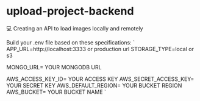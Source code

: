 # upload-project-backend
:computer: Creating an API to load images locally and remotely

Build your .env file based on these specifications: 
`
APP_URL=http://localhost:3333 or production url
STORAGE_TYPE=local or s3

MONGO_URL= YOUR MONGODB URL

AWS_ACCESS_KEY_ID= YOUR ACCESS KEY
AWS_SECRET_ACCESS_KEY= YOUR SECRET KEY
AWS_DEFAULT_REGION= YOUR BUCKET REGION
AWS_BUCKET= YOUR BUCKET NAME
`
